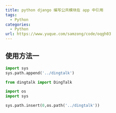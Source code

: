 ```yaml
---
title: python django 编写公共模块在 app 中引用
tags: 
  - Python
categories:
  - Python
url: https://www.yuque.com/samzong/code/oqgh03
---
```



## 使用方法一

```python
import sys
sys.path.append('../dingtalk')

from dingtalk import DingTalk
```

```python
import os
import sys

sys.path.insert(0,os.path('../dingtalk'))
```
